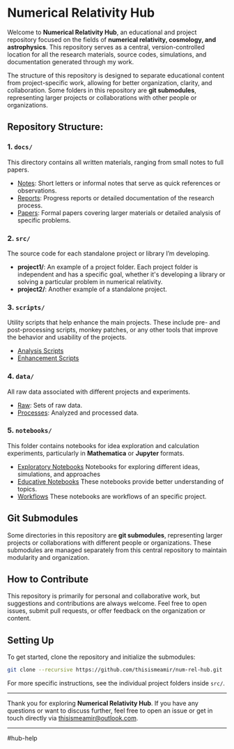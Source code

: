 # Numerical Relativity Hub

Welcome to **Numerical Relativity Hub**, an educational and project repository focused on the fields of **numerical relativity, cosmology, and astrophysics**. This repository serves as a central, version-controlled location for all the research materials, source codes, simulations, and documentation generated through my work. 

The structure of this repository is designed to separate educational content from project-specific work, allowing for better organization, clarity, and collaboration. Some folders in this repository are **git submodules**, representing larger projects or collaborations with other people or organizations.

## Repository Structure:

### 1. `docs/`
This directory contains all written materials, ranging from small notes to full papers.
- [Notes](./notes): Short letters or informal notes that serve as quick references or observations.
- [Reports](./reports): Progress reports or detailed documentation of the research process.
- [Papers](./papers): Formal papers covering larger materials or detailed analysis of specific problems.


### 2. `src/`
The source code for each standalone project or library I’m developing.
- **project1/**: An example of a project folder. Each project folder is independent and has a specific goal, whether it's developing a library or solving a particular problem in numerical relativity.
- **project2/**: Another example of a standalone project.

### 3. `scripts/`
Utility scripts that help enhance the main projects. These include pre- and post-processing scripts, monkey patches, or any other tools that improve the behavior and usability of the projects.
- [Analysis Scripts](./analysis)
- [Enhancement Scripts](./enhancement)

### 4. `data/`
All raw data associated with different projects and experiments.
- [Raw](./raw): Sets of raw data.
- [Processes](./processed): Analyzed and processed data.

### 5. `notebooks/`
This folder contains notebooks for idea exploration and calculation experiments, particularly in **Mathematica** or **Jupyter** formats.
- [Exploratory Notebooks](./exploratory) Notebooks for exploring different ideas, simulations, and approaches
- [Educative Notebooks](./educative) These notebooks provide better understanding of topics.
- [Workflows](./workflows) These notebooks are workflows of an specific project.

## Git Submodules

Some directories in this repository are **git submodules**, representing larger projects or collaborations with different people or organizations. These submodules are managed separately from this central repository to maintain modularity and organization.

## How to Contribute

This repository is primarily for personal and collaborative work, but suggestions and contributions are always welcome. Feel free to open issues, submit pull requests, or offer feedback on the organization or content.

## Setting Up

To get started, clone the repository and initialize the submodules:
```bash
git clone --recursive https://github.com/thisismeamir/num-rel-hub.git
```

For more specific instructions, see the individual project folders inside `src/`.

---

Thank you for exploring **Numerical Relativity Hub**. If you have any questions or want to discuss further, feel free to open an issue or get in touch directly via thisismeamir@outlook.com.

---
#hub-help